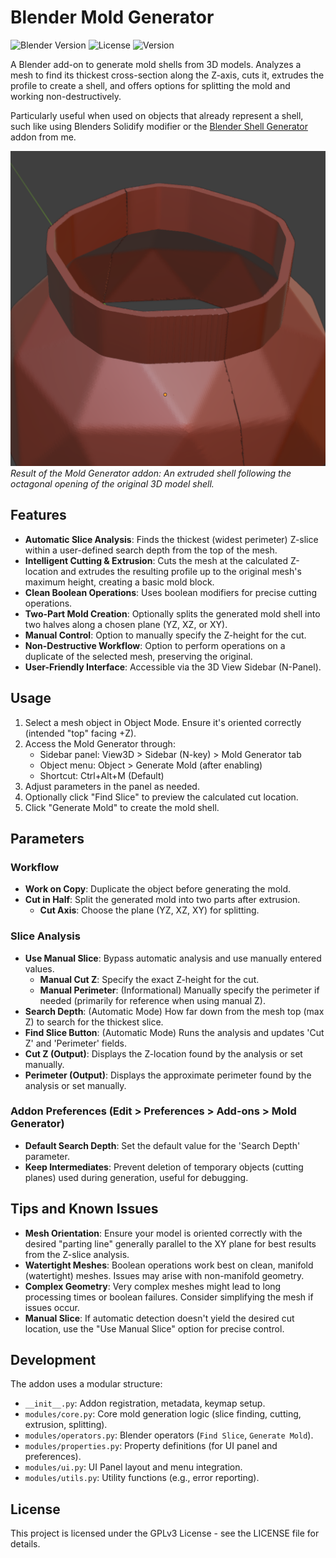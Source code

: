 # Blender Mold Generator

![Blender Version](https://img.shields.io/badge/Blender-4.0%2B-orange)
![License](https://img.shields.io/badge/License-GPLv3-blue.svg)
![Version](https://img.shields.io/badge/Version-0.1.0-green)

A Blender add-on to generate mold shells from 3D models. Analyzes a mesh to find its thickest cross-section along the Z-axis, cuts it, extrudes the profile to create a shell, and offers options for splitting the mold and working non-destructively.

Particularly useful when used on objects that already represent a shell, such like using Blenders Solidify modifier or the [Blender Shell Generator](https://github.com/Ruakij/blender-shell-generator) addon from me.

![](docs/images/image.png)  
*Result of the Mold Generator addon: An extruded shell following the octagonal opening of the original 3D model shell.*  

## Features

- **Automatic Slice Analysis**: Finds the thickest (widest perimeter) Z-slice within a user-defined search depth from the top of the mesh.
- **Intelligent Cutting & Extrusion**: Cuts the mesh at the calculated Z-location and extrudes the resulting profile up to the original mesh's maximum height, creating a basic mold block.
- **Clean Boolean Operations**: Uses boolean modifiers for precise cutting operations.
- **Two-Part Mold Creation**: Optionally splits the generated mold shell into two halves along a chosen plane (YZ, XZ, or XY).
- **Manual Control**: Option to manually specify the Z-height for the cut.
- **Non-Destructive Workflow**: Option to perform operations on a duplicate of the selected mesh, preserving the original.
- **User-Friendly Interface**: Accessible via the 3D View Sidebar (N-Panel).

## Usage

1.  Select a mesh object in Object Mode. Ensure it's oriented correctly (intended "top" facing +Z).
2.  Access the Mold Generator through:
    - Sidebar panel: View3D > Sidebar (N-key) > Mold Generator tab
    - Object menu: Object > Generate Mold (after enabling)
    - Shortcut: Ctrl+Alt+M (Default)
3.  Adjust parameters in the panel as needed.
4.  Optionally click "Find Slice" to preview the calculated cut location.
5.  Click "Generate Mold" to create the mold shell.

## Parameters

### Workflow
- **Work on Copy**: Duplicate the object before generating the mold.
- **Cut in Half**: Split the generated mold into two parts after extrusion.
  - **Cut Axis**: Choose the plane (YZ, XZ, XY) for splitting.

### Slice Analysis
- **Use Manual Slice**: Bypass automatic analysis and use manually entered values.
  - **Manual Cut Z**: Specify the exact Z-height for the cut.
  - **Manual Perimeter**: (Informational) Manually specify the perimeter if needed (primarily for reference when using manual Z).
- **Search Depth**: (Automatic Mode) How far down from the mesh top (max Z) to search for the thickest slice.
- **Find Slice Button**: (Automatic Mode) Runs the analysis and updates 'Cut Z' and 'Perimeter' fields.
- **Cut Z (Output)**: Displays the Z-location found by the analysis or set manually.
- **Perimeter (Output)**: Displays the approximate perimeter found by the analysis or set manually.

### Addon Preferences (Edit > Preferences > Add-ons > Mold Generator)
- **Default Search Depth**: Set the default value for the 'Search Depth' parameter.
- **Keep Intermediates**: Prevent deletion of temporary objects (cutting planes) used during generation, useful for debugging.

## Tips and Known Issues

- **Mesh Orientation**: Ensure your model is oriented correctly with the desired "parting line" generally parallel to the XY plane for best results from the Z-slice analysis.
- **Watertight Meshes**: Boolean operations work best on clean, manifold (watertight) meshes. Issues may arise with non-manifold geometry.
- **Complex Geometry**: Very complex meshes might lead to long processing times or boolean failures. Consider simplifying the mesh if issues occur.
- **Manual Slice**: If automatic detection doesn't yield the desired cut location, use the "Use Manual Slice" option for precise control.

## Development

The addon uses a modular structure:
- `__init__.py`: Addon registration, metadata, keymap setup.
- `modules/core.py`: Core mold generation logic (slice finding, cutting, extrusion, splitting).
- `modules/operators.py`: Blender operators (`Find Slice`, `Generate Mold`).
- `modules/properties.py`: Property definitions (for UI panel and preferences).
- `modules/ui.py`: UI Panel layout and menu integration.
- `modules/utils.py`: Utility functions (e.g., error reporting).

## License

This project is licensed under the GPLv3 License - see the LICENSE file for details.
